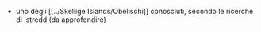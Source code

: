 - uno degli [[../Skellige Islands/Obelischi]] conosciuti, secondo le ricerche di Istredd (da approfondire)
